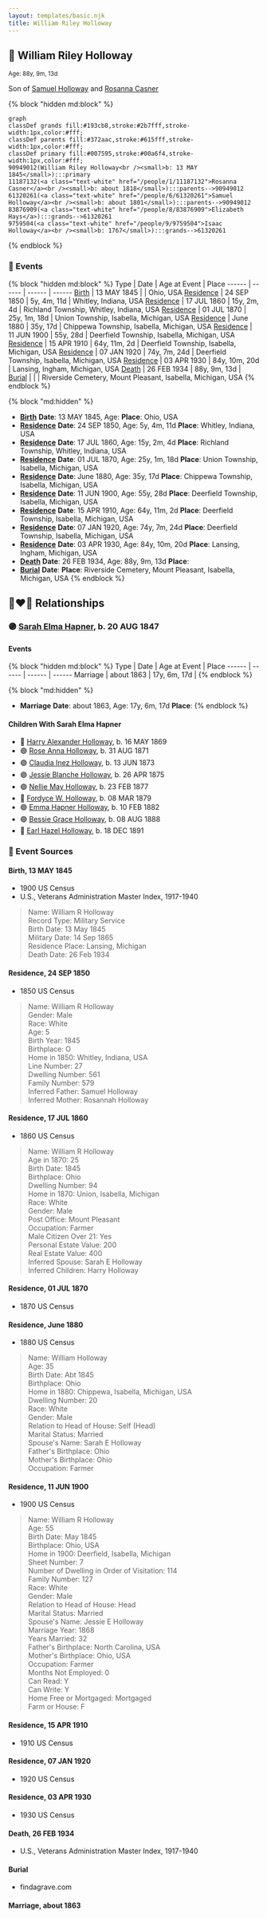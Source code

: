 ```yaml
---
layout: templates/basic.njk
title: William Riley Holloway
---
```

## 🔵 William Riley Holloway
<small>Age: 88y, 9m, 13d</small>

Son of [Samuel Holloway](/people/6/61320261) and [Rosanna Casner](/people/1/11187132)

{% block "hidden md:block" %}
```mermaid
graph
classDef grands fill:#193cb8,stroke:#2b7fff,stroke-width:1px,color:#fff;
classDef parents fill:#372aac,stroke:#615fff,stroke-width:1px,color:#fff;
classDef primary fill:#007595,stroke:#00a6f4,stroke-width:1px,color:#fff;
90949012(William Riley Holloway<br /><small>b: 13 MAY 1845</small>):::primary
11187132(<a class="text-white" href="/people/1/11187132">Rosanna Casner</a><br /><small>b: about 1818</small>):::parents-->90949012
61320261(<a class="text-white" href="/people/6/61320261">Samuel Holloway</a><br /><small>b: about 1801</small>):::parents-->90949012
83876909(<a class="text-white" href="/people/8/83876909">Elizabeth Hays</a>):::grands-->61320261
9759504(<a class="text-white" href="/people/9/9759504">Isaac Holloway</a><br /><small>b: 1767</small>):::grands-->61320261
```
{% endblock %}

### 📆 Events

{% block "hidden md:block" %}
Type | Date | Age at Event | Place
------ | ------ | ------ | ------
[Birth](#event-event-2) | 13 MAY 1845 |  | Ohio, USA
[Residence](#event-event-0) | 24 SEP 1850 | 5y, 4m, 11d | Whitley, Indiana, USA
[Residence](#event-event-1) | 17 JUL 1860 | 15y, 2m, 4d | Richland Township, Whitley, Indiana, USA
[Residence](#event-event-2) | 01 JUL 1870 | 25y, 1m, 18d | Union Township, Isabella, Michigan, USA
[Residence](#event-event-3) | June 1880 | 35y, 17d | Chippewa Township, Isabella, Michigan, USA
[Residence](#event-event-4) | 11 JUN 1900 | 55y, 28d | Deerfield Township, Isabella, Michigan, USA
[Residence](#event-event-5) | 15 APR 1910 | 64y, 11m, 2d | Deerfield Township, Isabella, Michigan, USA
[Residence](#event-event-6) | 07 JAN 1920 | 74y, 7m, 24d | Deerfield Township, Isabella, Michigan, USA
[Residence](#event-event-7) | 03 APR 1930 | 84y, 10m, 20d | Lansing, Ingham, Michigan, USA
[Death](#event-event-12) | 26 FEB 1934 | 88y, 9m, 13d |
[Burial](#event-event-13) |  |  | Riverside Cemetery, Mount Pleasant, Isabella, Michigan, USA
{% endblock %}

{% block "md:hidden" %}
- **[Birth](#event-event-2)**
**Date**: 13 MAY 1845, Age:
**Place**: Ohio, USA
- **[Residence](#event-event-0)**
**Date**: 24 SEP 1850, Age: 5y, 4m, 11d
**Place**: Whitley, Indiana, USA
- **[Residence](#event-event-1)**
**Date**: 17 JUL 1860, Age: 15y, 2m, 4d
**Place**: Richland Township, Whitley, Indiana, USA
- **[Residence](#event-event-2)**
**Date**: 01 JUL 1870, Age: 25y, 1m, 18d
**Place**: Union Township, Isabella, Michigan, USA
- **[Residence](#event-event-3)**
**Date**: June 1880, Age: 35y, 17d
**Place**: Chippewa Township, Isabella, Michigan, USA
- **[Residence](#event-event-4)**
**Date**: 11 JUN 1900, Age: 55y, 28d
**Place**: Deerfield Township, Isabella, Michigan, USA
- **[Residence](#event-event-5)**
**Date**: 15 APR 1910, Age: 64y, 11m, 2d
**Place**: Deerfield Township, Isabella, Michigan, USA
- **[Residence](#event-event-6)**
**Date**: 07 JAN 1920, Age: 74y, 7m, 24d
**Place**: Deerfield Township, Isabella, Michigan, USA
- **[Residence](#event-event-7)**
**Date**: 03 APR 1930, Age: 84y, 10m, 20d
**Place**: Lansing, Ingham, Michigan, USA
- **[Death](#event-event-12)**
**Date**: 26 FEB 1934, Age: 88y, 9m, 13d
**Place**:
- **[Burial](#event-event-13)**
**Date**:
**Place**: Riverside Cemetery, Mount Pleasant, Isabella, Michigan, USA
{% endblock %}

## 👩‍❤️‍👨 Relationships

### 🟣 [Sarah Elma Hapner](/people/2/20173654), b. 20 AUG 1847

#### Events

{% block "hidden md:block" %}
Type | Date | Age at Event | Place
------ | ------ | ------ | ------
Marriage | about 1863 | 17y, 6m, 17d |
{% endblock %}

{% block "md:hidden" %}
- **Marriage**
**Date**: about 1863, Age: 17y, 6m, 17d
**Place**:
{% endblock %}

#### Children With Sarah Elma Hapner
* 🔵 [Harry Alexander Holloway](/people/9/99774121), b. 16 MAY 1869
* 🟣 [Rose Anna Holloway](/people/2/26212000), b. 31 AUG 1871
* 🟣 [Claudia Inez Holloway](/people/1/10696840), b. 13 JUN 1873
* 🟣 [Jessie Blanche Holloway](/people/2/29242864), b. 26 APR 1875
* 🟣 [Nellie May Holloway](/people/1/18968776), b. 23 FEB 1877
* 🔵 [Fordyce W. Holloway](/people/9/91023288), b. 08 MAR 1879
* 🟣 [Emma Hapner Holloway](/people/5/58093825), b. 10 FEB 1882
* 🟣 [Bessie Grace Holloway](/people/4/42980644), b. 08 AUG 1888
* 🔵 [Earl Hazel Holloway](/people/8/86925962), b. 18 DEC 1891
### 📰 Event Sources

#### <a id="event-event-2"></a> Birth, 13 MAY 1845
* 1900 US Census
* U.S., Veterans Administration Master Index, 1917-1940
>   
  > Name: William R Holloway  
  > Record Type: Military Service  
  > Birth Date: 13 May 1845  
  > Military Date: 14 Sep 1865  
  > Residence Place: Lansing, Michigan  
  > Death Date: 26 Feb 1934

#### <a id="event-event-0"></a> Residence, 24 SEP 1850
* 1850 US Census
>   
  > Name: William R Holloway  
  > Gender: Male  
  > Race: White  
  > Age: 5  
  > Birth Year: 1845  
  > Birthplace: O  
  > Home in 1850: Whitley, Indiana, USA  
  > Line Number: 27  
  > Dwelling Number: 561  
  > Family Number: 579  
  > Inferred Father: Samuel Holloway  
  > Inferred Mother: Rosannah Holloway

#### <a id="event-event-1"></a> Residence, 17 JUL 1860
* 1860 US Census
>   
  > Name: William R Holloway  
  > Age in 1870: 25  
  > Birth Date: 1845  
  > Birthplace: Ohio  
  > Dwelling Number: 94  
  > Home in 1870: Union, Isabella, Michigan  
  > Race: White  
  > Gender: Male  
  > Post Office: Mount Pleasant  
  > Occupation: Farmer  
  > Male Citizen Over 21: Yes  
  > Personal Estate Value: 200  
  > Real Estate Value: 400  
  > Inferred Spouse: Sarah E Holloway  
  > Inferred Children: Harry Holloway

#### <a id="event-event-2"></a> Residence, 01 JUL 1870
* 1870 US Census

#### <a id="event-event-3"></a> Residence, June 1880
* 1880 US Census
>   
  > Name: William Holloway  
  > Age: 35  
  > Birth Date: Abt 1845  
  > Birthplace: Ohio  
  > Home in 1880: Chippewa, Isabella, Michigan, USA  
  > Dwelling Number: 20  
  > Race: White  
  > Gender: Male  
  > Relation to Head of House: Self (Head)  
  > Marital Status: Married  
  > Spouse's Name: Sarah E Holloway  
  > Father's Birthplace: Ohio  
  > Mother's Birthplace: Ohio  
  > Occupation: Farmer

#### <a id="event-event-4"></a> Residence, 11 JUN 1900
* 1900 US Census
>   
  > Name: William R Holloway  
  > Age: 55  
  > Birth Date: May 1845  
  > Birthplace: Ohio, USA  
  > Home in 1900: Deerfield, Isabella, Michigan  
  > Sheet Number: 7  
  > Number of Dwelling in Order of Visitation: 114  
  > Family Number: 127  
  > Race: White  
  > Gender: Male  
  > Relation to Head of House: Head  
  > Marital Status: Married  
  > Spouse's Name: Jessie E Holloway  
  > Marriage Year: 1868  
  > Years Married: 32  
  > Father's Birthplace: North Carolina, USA  
  > Mother's Birthplace: Ohio, USA  
  > Occupation: Farmer  
  > Months Not Employed: 0  
  > Can Read: Y  
  > Can Write: Y  
  > Home Free or Mortgaged: Mortgaged  
  > Farm or House: F

#### <a id="event-event-5"></a> Residence, 15 APR 1910
* 1910 US Census

#### <a id="event-event-6"></a> Residence, 07 JAN 1920
* 1920 US Census

#### <a id="event-event-7"></a> Residence, 03 APR 1930
* 1930 US Census

#### <a id="event-event-12"></a> Death, 26 FEB 1934
* U.S., Veterans Administration Master Index, 1917-1940

#### <a id="event-event-13"></a> Burial
* findagrave.com
#### <a id="event-family-0-event-0"></a> Marriage, about 1863
